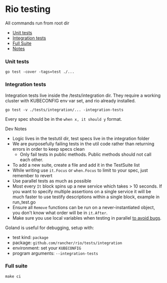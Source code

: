 # Rio testing

All commands run from root dir

- [Unit tests](#unit-tests)
- [Integration tests](#integration-tests)
- [Full Suite](#full-suite)
- [Notes](#notes)


### Unit tests

```
go test -cover -tags=test ./...
```


### Integration tests

Integration tests live inside the /tests/integration dir. They require a working cluster with KUBECONFIG env var set, and rio already installed.

```
go test -v ./tests/integration/... -integration-tests
```

Every spec should be in the `when x, it should y` format.

Dev Notes

* Logic lives in the testutil dir, test specs live in the integration folder
* We are purposefully failing tests in the util code rather than returning errors in order to keep specs clean
    * Only fail tests in public methods. Public methods should not call each other.
* To add a new suite, create a file and add it in the TestSuite list
* While writing use `it.Focus` or `when.Focus` to limit to your spec, just remember to revert
* Use parallel tests as much as possible
* Most every `It` block spins up a new service which takes > 10 seconds. If you want to specify multiple assertions on a single service it will be much faster to use testify descriptions within a single block, example in run_test.go
* Ensure all `Remove` functions can be run on a never-instantiated object, you don't know what order will be in `it.After`.  
* Make sure you use local variables when testing in parallel [to avoid bugs](https://gist.github.com/posener/92a55c4cd441fc5e5e85f27bca008721).

Goland is useful for debugging, setup with:

* test kind: `package`
* package: `github.com/rancher/rio/tests/integration`
* environment: set your `KUBECONFIG`
* program arguments: `--integration-tests`


### Full suite

```
make ci
```


